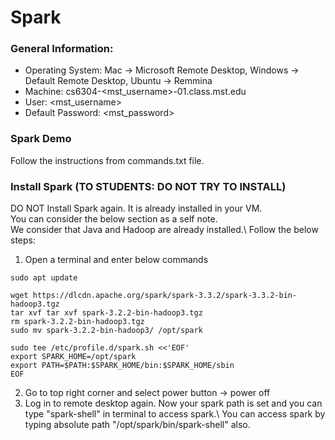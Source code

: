 # Spark

### General Information:

* Operating System:         Mac -> Microsoft Remote Desktop, Windows -> Default Remote Desktop, Ubuntu -> Remmina
* Machine:                  cs6304-<mst_username>-01.class.mst.edu
* User:                     <mst_username>
* Default Password:         <mst_password>



### Spark Demo
Follow the instructions from commands.txt file.




### Install Spark (TO STUDENTS: DO NOT TRY TO INSTALL)
DO NOT Install Spark again. It is already installed in your VM.  
You can consider the below section as a self note.  
We consider that Java and Hadoop are already installed.\\
Follow the below steps:
1. Open a terminal and enter below commands
```
sudo apt update
```
```
wget https://dlcdn.apache.org/spark/spark-3.3.2/spark-3.3.2-bin-hadoop3.tgz
tar xvf tar xvf spark-3.2.2-bin-hadoop3.tgz
rm spark-3.2.2-bin-hadoop3.tgz
sudo mv spark-3.2.2-bin-hadoop3/ /opt/spark 
```
```
sudo tee /etc/profile.d/spark.sh <<'EOF'
export SPARK_HOME=/opt/spark
export PATH=$PATH:$SPARK_HOME/bin:$SPARK_HOME/sbin
EOF
```
2. Go to top right corner and select power button -> power off
3. Log in to remote desktop again. Now your spark path is set and you can type "spark-shell" in terminal to access spark.\\
You can access spark by typing absolute path "/opt/spark/bin/spark-shell" also.
